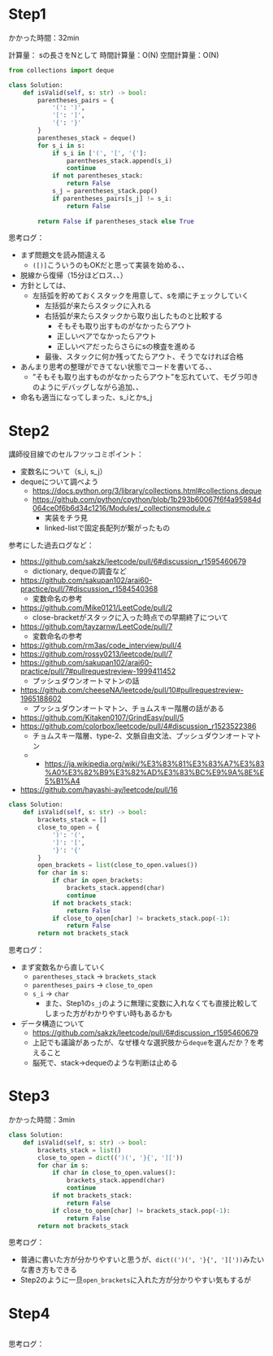 # Step1

かかった時間：32min

計算量：
sの長さをNとして
時間計算量：O(N) 空間計算量：O(N)

```python
from collections import deque

class Solution:
    def isValid(self, s: str) -> bool:
        parentheses_pairs = {
            '(': ')',
            '[': ']',
            '{': '}'
        }
        parentheses_stack = deque()
        for s_i in s:
            if s_i in ['(', '[', '{']:
                parentheses_stack.append(s_i)
                continue
            if not parentheses_stack:
                return False
            s_j = parentheses_stack.pop()
            if parentheses_pairs[s_j] != s_i:
                return False
    
        return False if parentheses_stack else True
```
思考ログ：
- まず問題文を読み間違える
  - ```([)]```こういうのもOKだと思って実装を始める、、
- 脱線から復帰（15分ほどロス、、）
- 方針としては、
  - 左括弧を貯めておくスタックを用意して、sを順にチェックしていく
    - 左括弧が来たらスタックに入れる
    - 右括弧が来たらスタックから取り出したものと比較する
      - そもそも取り出すものがなかったらアウト
      - 正しいペアでなかったらアウト
      - 正しいペアだったらさらにsの検査を進める
    - 最後、スタックに何か残ってたらアウト、そうでなければ合格
- あんまり思考の整理ができてない状態でコードを書いてる、、
  - ”そもそも取り出すものがなかったらアウト”を忘れていて、モグラ叩きのようにデバッグしながら追加、、
- 命名も適当になってしまった、s_iとかs_j

# Step2

講師役目線でのセルフツッコミポイント：
- 変数名について（s_i, s_j）
- dequeについて調べよう
  - https://docs.python.org/3/library/collections.html#collections.deque  
  - https://github.com/python/cpython/blob/1b293b60067f6f4a95984d064ce0f6b6d34c1216/Modules/_collectionsmodule.c
    - 実装をチラ見
    - linked-listで固定長配列が繋がったもの

参考にした過去ログなど：
- https://github.com/sakzk/leetcode/pull/6#discussion_r1595460679
  - dictionary, dequeの調査など
- https://github.com/sakupan102/arai60-practice/pull/7#discussion_r1584540368
  - 変数命名の参考
- https://github.com/Mike0121/LeetCode/pull/2
  - close-bracketがスタックに入った時点での早期終了について
- https://github.com/tayzarnw/LeetCode/pull/7
  - 変数命名の参考
- https://github.com/rm3as/code_interview/pull/4
- https://github.com/rossy0213/leetcode/pull/7
- https://github.com/sakupan102/arai60-practice/pull/7#pullrequestreview-1999411452
  - プッシュダウンオートマトンの話
- https://github.com/cheeseNA/leetcode/pull/10#pullrequestreview-1965188602
  - プッシュダウンオートマトン、チョムスキー階層の話がある
- https://github.com/Kitaken0107/GrindEasy/pull/5
- https://github.com/colorbox/leetcode/pull/4#discussion_r1523522386
  - チョムスキー階層、type-2、文脈自由文法、プッシュダウンオートマトン
  - - https://ja.wikipedia.org/wiki/%E3%83%81%E3%83%A7%E3%83%A0%E3%82%B9%E3%82%AD%E3%83%BC%E9%9A%8E%E5%B1%A4
- https://github.com/hayashi-ay/leetcode/pull/16

```python
class Solution:
    def isValid(self, s: str) -> bool:
        brackets_stack = []
        close_to_open = {
            ')': '(',
            ']': '[',
            '}': '{'
        }
        open_brackets = list(close_to_open.values())
        for char in s:
            if char in open_brackets:
                brackets_stack.append(char)
                continue
            if not brackets_stack:
                return False
            if close_to_open[char] != brackets_stack.pop(-1):
                return False
        return not brackets_stack
```
思考ログ：
- まず変数名から直していく
  - ```parentheses_stack``` -> ```brackets_stack```
  - ```parentheses_pairs``` -> ```close_to_open```
  - ```s_i``` -> ```char```
    - また、Step1の```s_j```のように無理に変数に入れなくても直接比較してしまった方がわかりやすい時もあるかも
- データ構造について
  - https://github.com/sakzk/leetcode/pull/6#discussion_r1595460679
  - 上記でも議論があったが、なぜ様々な選択肢から```deque```を選んだか？を考えること
  - 脳死で、stack->dequeのような判断は止める

# Step3

かかった時間：3min

```python
class Solution:
    def isValid(self, s: str) -> bool:
        brackets_stack = list()
        close_to_open = dict((')(', '}{', ']['))
        for char in s:
            if char in close_to_open.values():
                brackets_stack.append(char)
                continue
            if not brackets_stack:
                return False
            if close_to_open[char] != brackets_stack.pop(-1):
                return False
        return not brackets_stack
```
思考ログ：
- 普通に書いた方が分かりやすいと思うが、```dict((')(', '}{', ']['))```みたいな書き方もできる
- Step2のように一旦```open_brackets```に入れた方が分かりやすい気もするが

# Step4

```python
```
思考ログ：

